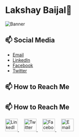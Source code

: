 # Lakshay Baijal👋
![Banner](https://mma.prnewswire.com/media/1900509/IIITH_Logo.jpg?p=twitter)

## 📫 Social Media 

- [Email](mailto:lakshaybaijal@gmail.com)
- [LinkedIn](https://www.linkedin.com/in/lakshaybaijal)
- [Facebook](https://www.facebook.com/profile.php?id=61554273341056)
- [Twitter](https://twitter.com/mastermindshay)


## 📫 How to Reach Me

## 📫 How to Reach Me

<p align="left">
  <a href="https://www.linkedin.com/in/lakshaybaijal" target="_blank">
    <img src="https://cdn.jsdelivr.net/npm/simple-icons@v5/icons/linkedin.svg" alt="LinkedIn" width="40" height="40" />
  </a>
  &nbsp;&nbsp;&nbsp;
  <a href="https://twitter.com/mastermindshay" target="_blank">
    <img src="https://cdn.jsdelivr.net/npm/simple-icons@v5/icons/twitter.svg" alt="Twitter" width="40" height="40" />
  </a>
  &nbsp;&nbsp;&nbsp;
  <a href="https://www.facebook.com/profile.php?id=61554273341056" target="_blank">
    <img src="https://cdn.jsdelivr.net/npm/simple-icons@v5/icons/facebook.svg" alt="Facebook" width="40" height="40" />
  </a>
  &nbsp;&nbsp;&nbsp;
  <a href="mailto:lakshaybaijal@gmail.com" target="_blank">
    <img src="https://cdn.jsdelivr.net/npm/simple-icons@v5/icons/gmail.svg" alt="Email" width="40" height="40" />
  </a>
</p>

